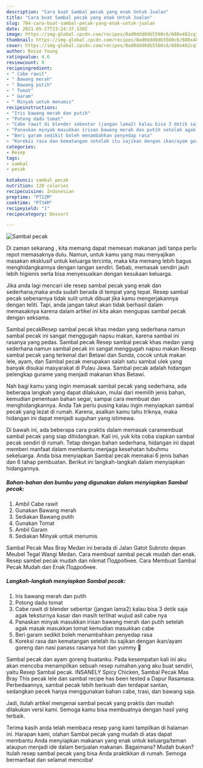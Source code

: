 ```yaml
---
description: "Cara buat Sambal pecak yang enak Untuk Jualan"
title: "Cara buat Sambal pecak yang enak Untuk Jualan"
slug: 784-cara-buat-sambal-pecak-yang-enak-untuk-jualan
date: 2021-05-27T23:24:37.530Z
image: https://img-global.cpcdn.com/recipes/0ad0ddd0db5560c6/680x482cq70/sambal-pecak-foto-resep-utama.jpg
thumbnail: https://img-global.cpcdn.com/recipes/0ad0ddd0db5560c6/680x482cq70/sambal-pecak-foto-resep-utama.jpg
cover: https://img-global.cpcdn.com/recipes/0ad0ddd0db5560c6/680x482cq70/sambal-pecak-foto-resep-utama.jpg
author: Rosie Young
ratingvalue: 4.6
reviewcount: 9
recipeingredient:
- " Cabe rawit"
- " Bawang merah"
- " Bawang putih"
- " Tomat"
- " Garam"
- " Minyak untuk menumis"
recipeinstructions:
- "Iris bawang merah dan putih"
- "Potong dadu tomat"
- "Cabe rawit di blender sebentar (jangan lama2) kalau bisa 3 detik saja agak teksturnya kasar dan masih terlihat wujud asli cabe nya"
- "Panaskan minyak masukkan irisan bawang merah dan putih setelah agak masak masukkan tomat kemudian masukkan cabe"
- "Beri garam sedikit boleh menambahkan penyedap rasa"
- "Koreksi rasa dan kematangan setelah itu sajikan dengan ikan/ayam goreng dan nasi panass rasanya hot dan yummy 🤤"
categories:
- Resep
tags:
- sambal
- pecak

katakunci: sambal pecak 
nutrition: 120 calories
recipecuisine: Indonesian
preptime: "PT22M"
cooktime: "PT34M"
recipeyield: "1"
recipecategory: Dessert

---
```



![Sambal pecak](https://img-global.cpcdn.com/recipes/0ad0ddd0db5560c6/680x482cq70/sambal-pecak-foto-resep-utama.jpg)

Di zaman  sekarang , kita memang dapat memesan makanan jadi tanpa perlu repot memasaknya dulu. Namun, untuk kamu yang mau menyajikan masakan eksklusif untuk keluarga tercinta, maka kita memang lebih bagus menghidangkannya dengan tangan sendiri. Sebab, memasak sendiri jauh lebih higienis serta bisa menyesuaikan dengan kesukaan keluarga.

Jika anda lagi mencari ide resep sambal pecak yang enak dan sederhana,maka anda sudah berada di tempat yang tepat. Resep sambal pecak  sebenarnya tidak sulit untuk dibuat jika kamu mengerjakannya dengan teliti. Tapi, anda jangan takut akan tidak berhasil dalam memasaknya 
karena dalam artikel ini kita akan mengupas sambal pecak dengan seksama.  

Sambal pecakResep sambal pecak khas medan yang sederhana namun sambal pecak ini sangat menggugah napsu makan, karena sambal ini rasanya yang pedas. Sambal pecak Resep sambal pecak khas medan yang sederhana namun sambal pecak ini sangat menggugah napsu makan Resep sambal pecak yang terkenal dari Betawi dan Sunda, cocok untuk makan lele, ayam, dan Sambal pecak merupakan salah satu sambal ulek yang banyak disukai masyarakat di Pulau Jawa. Sambal pecak adalah hidangan pelengkap gurame yang menjadi makanan khas Betawi.

Nah bagi kamu yang ingin memasak sambal pecak yang sederhana, ada beberapa langkah yang dapat dilakukan, mulai dari memilih jenis bahan, kemudian penentuan bahan segar, sampai cara membuat dan menghidangkannya. Anda Tak perlu pusing kalau ingin menyiapkan sambal pecak yang lezat di rumah. Karena, asalkan kamu  tahu triknya, maka hidangan ini dapat menjadi suguhan yang istimewa.

Di bawah ini, ada beberapa cara praktis  dalam memasak caramembuat sambal pecak yang siap dihidangkan. Kali ini, yuk kita coba siapkan sambal pecak sendiri di rumah. Tetap dengan bahan sederhana, hidangan ini dapat memberi manfaat dalam membantu menjaga kesehatan tubuhmu sekeluarga. Anda bisa menyiapkan Sambal pecak memakai 6 jenis bahan dan 6 tahap pembuatan. Berikut ini langkah-langkah dalam menyiapkan hidangannya.

<!--inarticleads1-->

##### Bahan-bahan dan bumbu yang digunakan dalam menyiapkan Sambal pecak:

1. Ambil  Cabe rawit
1. Gunakan  Bawang merah
1. Sediakan  Bawang putih
1. Gunakan  Tomat
1. Ambil  Garam
1. Sediakan  Minyak untuk menumis


Sambal Pecak Mas Bray Medan ini berada di Jalan Gatot Subroto depan Meubel Tegal Wangi Medan. Cara membuat sambal pecak mudah dan enak. Resep sambel pecak mudah dan nikmat Подробнее. Cara Membuat Sambal Pecak Mudah dan Enak Подробнее. 

<!--inarticleads2-->

##### Langkah-langkah menyiapkan Sambal pecak:

1. Iris bawang merah dan putih
1. Potong dadu tomat
1. Cabe rawit di blender sebentar (jangan lama2) kalau bisa 3 detik saja agak teksturnya kasar dan masih terlihat wujud asli cabe nya
1. Panaskan minyak masukkan irisan bawang merah dan putih setelah agak masak masukkan tomat kemudian masukkan cabe
1. Beri garam sedikit boleh menambahkan penyedap rasa
1. Koreksi rasa dan kematangan setelah itu sajikan dengan ikan/ayam goreng dan nasi panass rasanya hot dan yummy 🤤


Sambal pecak dan ayam goreng buatanku. Pada kesempatan kali ini aku akan mencoba menampilkan sebuah resep rumahan.yang aku buat sendiri, yaitu Resep Sambal pecak. INSANELY Spicy Chicken, Sambal Pecak Mas Bray This pecak lele dan sambal recipe has been tested a Dapur Rasamasa. Perbedaannya, sambal pecak lebih berkuah dan terdapat santan, sedangkan pecek hanya menggunakan bahan cabe, trasi, dan bawang saja. 

Jadi, itulah artikel mengenai  sambal pecak  yang praktis dan mudah dilakukan versi kami. Semoga kamu bisa membuatnya dengan hasil yang terbaik. 

Terima kasih anda telah membaca resep yang kami tampilkan di halaman ini. Harapan kami, olahan  Sambal pecak yang mudah di atas dapat membantu Anda menyiapkan makanan yang enak untuk keluarga/teman ataupun menjadi ide dalam berjualan makanan. Bagaimana? Mudah bukan? Itulah resep sambal pecak yang bisa Anda praktikkan di rumah. Semoga bermanfaat dan selamat mencoba!

